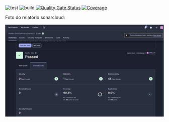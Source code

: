![test](https://github.com/pedidos-techallenge/payment-service/actions/workflows/test.yml/badge.svg)
![build](https://github.com/pedidos-techallenge/payment-service/actions/workflows/build.yml/badge.svg)
[![Quality Gate Status](https://sonarcloud.io/api/project_badges/measure?project=pedidos-techallenge_payment-service&metric=alert_status)](https://sonarcloud.io/summary/new_code?id=pedidos-techallenge_payment-service)
[![Coverage](https://sonarcloud.io/api/project_badges/measure?project=pedidos-techallenge_payment-service&metric=coverage)](https://sonarcloud.io/summary/new_code?id=pedidos-techallenge_payment-service)


Foto do relatório sonarcloud:

![](./coverage.png)

